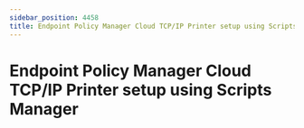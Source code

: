 ```yaml
---
sidebar_position: 4458
title: Endpoint Policy Manager Cloud TCP/IP Printer setup using Scripts Manager
---
```


# Endpoint Policy Manager Cloud TCP/IP Printer setup using Scripts Manager